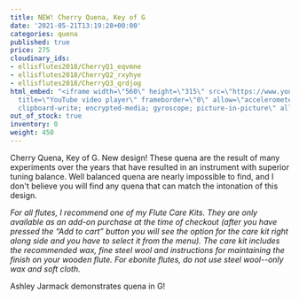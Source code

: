```yaml
---
title: NEW! Cherry Quena, Key of G
date: '2021-05-21T13:19:28+00:00'
categories: quena
published: true
price: 275
cloudinary_ids:
- ellisflutes2018/CherryQ1_eqvmne
- ellisflutes2018/CherryQ2_rxyhye
- ellisflutes2018/CherryQ3_qrdjog
html_embed: "<iframe width=\"560\" height=\"315\" src=\"https://www.youtube.com/embed/o4mcMUva8os\"
  title=\"YouTube video player\" frameborder=\"0\" allow=\"accelerometer; autoplay;
  clipboard-write; encrypted-media; gyroscope; picture-in-picture\" allowfullscreen></iframe>\r\n"
out_of_stock: true
inventory: 0
weight: 450
---
```


 Cherry Quena, Key of G.  New design! These quena are the result of many experiments over the years that have resulted in an instrument with superior tuning balance.   Well balanced quena are nearly impossible to find, and I don't believe you will find any quena that can match the intonation of this design.

*For all flutes, I recommend one of my Flute Care Kits.  They are only available as an add-on purchase at the time of checkout (after you have pressed the “Add to cart” button you will see the option for the care kit right along side and you have to select it from the menu). The care kit includes the recommended wax, fine steel wool and instructions for maintaining the finish on your wooden flute.  For ebonite flutes, do not use steel wool--only wax and soft cloth.*

Ashley Jarmack demonstrates quena in G!